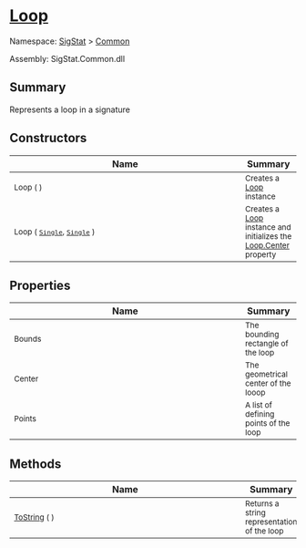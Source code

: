 # [Loop](./Loop.md)

Namespace: [SigStat]() > [Common](./README.md)

Assembly: SigStat.Common.dll

## Summary
Represents a loop in a signature

## Constructors

| Name | Summary | 
| --- | --- | 
| <div style ="width:390px"><sub>Loop (  )</sub></div>| <sub>Creates a [Loop](https://github.com/hargitomi97/sigstat/blob/master/docs/md/SigStat/Common/Loop.md) instance</sub></div>| <br>
| <div style ="width:390px"><sub>Loop ( [`Single`](https://docs.microsoft.com/en-us/dotnet/api/System.Single), [`Single`](https://docs.microsoft.com/en-us/dotnet/api/System.Single) )</sub></div>| <sub>Creates a [Loop](https://github.com/hargitomi97/sigstat/blob/master/docs/md/SigStat/Common/Loop.md) instance and initializes the [Loop.Center](https://github.com/hargitomi97/sigstat/blob/master/docs/md/SigStat/Common/Loop.md) property</sub></div>| <br>


## Properties

| Name | Summary | 
| --- | --- | 
| <div style ="width:390px"><sub>Bounds</sub></div>| <sub>The bounding rectangle of the loop</sub></div>| <br>
| <div style ="width:390px"><sub>Center</sub></div>| <sub>The geometrical center of the looop</sub></div>| <br>
| <div style ="width:390px"><sub>Points</sub></div>| <sub>A list of defining points of the loop</sub></div>| <br>


## Methods

| Name | Summary | 
| --- | --- | 
| <div style ="width:390px"><sub>[ToString](./Methods/Loop-100663342.md) (  )</sub></div>| <sub>Returns a string representation of the loop</sub></div>| <br>


